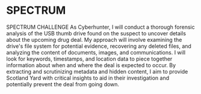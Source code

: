 # SPECTRUM

SPECTRUM CHALLENGE
As Cyberhunter, I will conduct a thorough forensic analysis of the USB thumb drive found on the
suspect to uncover details about the upcoming drug deal. My approach will involve examining the
drive's file system for potential evidence, recovering any deleted files, and analyzing the content of
documents, images, and communications. I will look for keywords, timestamps, and location data to
piece together information about when and where the deal is expected to occur. By extracting and
scrutinizing metadata and hidden content, I aim to provide Scotland Yard with critical insights to aid in
their investigation and potentially prevent the deal from going down.
